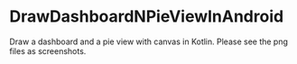 # DrawDashboardNPieViewInAndroid

Draw a dashboard and a pie view with canvas in Kotlin. Please see the png files as screenshots.
